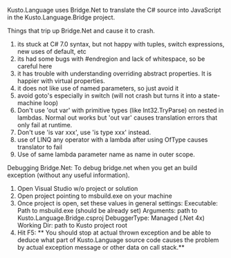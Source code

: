 
Kusto.Language uses Bridge.Net to translate the C# source into JavaScript in the Kusto.Language.Bridge project.

Things that trip up Bridge.Net and cause it to crash.

1) its stuck at C# 7.0 syntax, but not happy with tuples, switch expressions, new uses of default, etc
2) its had some bugs with #endregion and lack of whitespace, so be careful here
3) it has trouble with understanding overriding abstract properties. It is happier with virtual properties.
4) it does not like use of named parameters, so just avoid it
5) avoid goto's especially in switch (will not crash but turns it into a state-machine loop)
6) Don't use 'out var' with primitive types (like Int32.TryParse) on nested in lambdas. Normal out works but 'out var' causes translation errors that only fail at runtime.
7) Don't use 'is var xxx', use 'is type xxx' instead.
8) use of LINQ any operator with a lambda after using OfType<XXX> causes translator to fail
9) Use of same lambda parameter name as name in outer scope.

Debugging Bridge.Net:
To debug bridge.net when you get an build exception (without any useful information).

1) Open Visual Studio w/o project or solution
2) Open project pointing to msbuild.exe on your machine
3) Once project is open, set these values in general settings:
     Executable:     Path to msbuild.exe (should be already set)
     Arguments:      path to Kusto.Language.Bridge.csproj
     DebuggerType:   Managed (.Net 4x)
     Working Dir:    path to Kusto project root
4) Hit F5: 
   ** You should stop at actual thrown exception and be able to deduce 
      what part of Kusto.Language source code causes the problem by 
      actual exception message or other data on call stack.**

